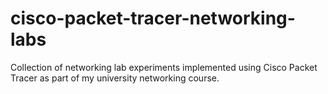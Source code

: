 # cisco-packet-tracer-networking-labs
Collection of networking lab experiments implemented using Cisco Packet Tracer as part of my university networking course.
